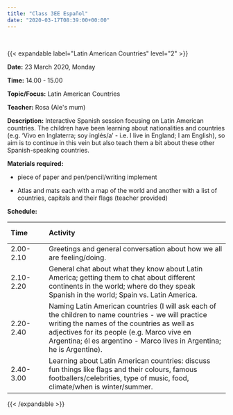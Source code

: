 ```yaml
---
title: "Class 3EE Español"
date: "2020-03-17T08:39:00+00:00"
---
```


&nbsp;

{{< expandable label="Latin American Countries" level="2" >}}

**Date:** 23 March 2020, Monday

**Time:** 14.00 - 15.00

**Topic/Focus:** Latin American Countries

**Teacher:** Rosa (Ale's mum)

**Description:**
Interactive Spanish session focusing on Latin American countries. The children have been learning about nationalities and countries (e.g. ‘Vivo en Inglaterra; soy inglés/a’ - i.e. I live in England; I am English), so aim is to continue in this vein but also teach them a bit about these other Spanish-speaking countries.

**Materials required:**

* piece of paper and pen/pencil/writing implement

* Atlas and mats each with a map of the world and another with a list of countries, capitals and their flags (teacher provided)

**Schedule:**

**Time** | &nbsp; &nbsp; |  **Activity**
:--- | --- | :--- 
2.00-2.10 | &nbsp; &nbsp; | Greetings and general conversation about how we all are feeling/doing.
2.10-2.20 | &nbsp; &nbsp; | General chat about what they know about Latin America; getting them to chat about different continents in the world; where do they speak Spanish in the world; Spain vs. Latin America.
2.20-2.40 | &nbsp; &nbsp; | Naming Latin American countries (I will ask each of the children to name countries - we will practice writing the names of the countries as well as adjectives for its people (e.g. Marco vive en Argentina; él es argentino - Marco lives in Argentina; he is Argentine).
2.40-3.00 | &nbsp; &nbsp; | Learning about Latin American countries: discuss fun things like flags and their colours, famous footballers/celebrities, type of music, food, climate/when is winter/summer.

{{< /expandable >}}

<br/>
<br/>


 
